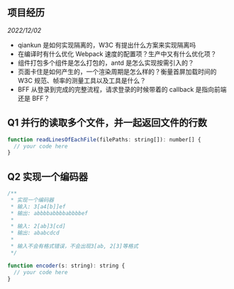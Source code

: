 ## 项目经历

_2022/12/02_

- qiankun 是如何实现隔离的，W3C 有提出什么方案来实现隔离吗
- 在编译时有什么优化 Webpack 速度的配置项？生产中又有什么优化项？
- 组件打包多个组件是怎么打包的，antd 是怎么实现按需引入的？
- 页面卡住是如何产生的，一个渲染周期是怎么样的？衡量首屏加载时间的 W3C 规范、帧率的测量工具以及工具是什么？
- BFF 从登录到完成的完整流程，请求登录的时候带着的 callback 是指向前端还是 BFF？

## Q1 并行的读取多个文件，并一起返回文件的行数

```js
function readLinesOfEachFile(filePaths: string[]): number[] {
  // your code here
}
```

## Q2 实现一个编码器

```js
/**
 * 实现一个编码器
 * 输入: 3[a4[b]]ef
 * 输出: abbbbabbbbabbbbef
 *
 * 输入: 2[ab]3[cd]
 * 输出: ababcdcd
 *
 * 输入不会有格式错误，不会出现3[ab, 2[3]等格式
 */

function encoder(s: string): string {
  // your code here
}
```
